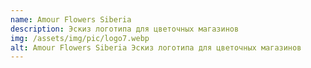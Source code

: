 ```yaml
---
name: Amour Flowers Siberia
description: Эскиз логотипа для цветочных магазинов
img: /assets/img/pic/logo7.webp
alt: Amour Flowers Siberia Эскиз логотипа для цветочных магазинов
---
```

